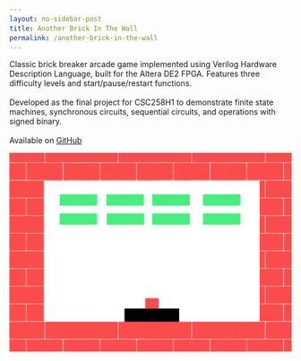 ```yaml
---
layout: no-sidebar-post
title: Another Brick In The Wall
permalink: /another-brick-in-the-wall
---
```


<p class="text-justify">
  Classic brick breaker arcade game implemented using Verilog Hardware Description Language, built for the Altera DE2 FPGA. Features three difficulty levels and start/pause/restart functions. 
  <br><br>
  Developed as the final project for CSC258H1 to demonstrate finite state machines, synchronous circuits, sequential circuits, and operations with signed binary.
  <br><br>
  Available on <a href="https://github.com/theresama/another-brick-in-the-wall" target="_parent">GitHub</a>
</p>

<img src="../assets/images/pong.png">


